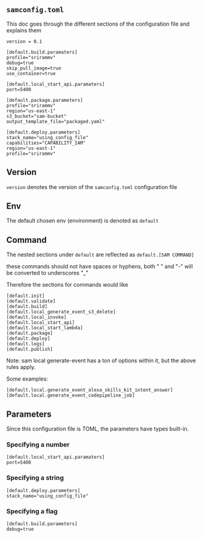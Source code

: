 `samconfig.toml`
--------------------------

This doc goes through the different sections of the configuration file and explains them

```adsaoudaoodbhaoubd
version = 0.1

[default.build.paramaters]
profile="srirammv"
debug=true
skip_pull_image=true
use_container=true

[default.local_start_api.paramaters]
port=5400

[default.package.parameters]
profile="srirammv"
region="us-east-1"
s3_bucket="sam-bucket"
output_template_file="packaged.yaml"

[default.deploy.parameters]
stack_name="using_config_file"
capabilities="CAPABILITY_IAM"
region="us-east-1"
profile="srirammv"
```

Version
-------

`version` denotes the version of the `samconfig.toml` configuration file

Env
----------

The default chosen env (environment) is denoted as `default`

Command
-----------
The nested sections under `default` are reflected as `default.[SAM COMMAND]`

these commands should not have spaces or hyphens, both " " and "-" will be converted to underscores "_"

Therefore the sections for commands would like

```
[default.init]
[default.validate]
[default.build]
[default.local_generate_event_s3_delete]
[default.local_invoke]
[default.local_start_api]
[default.local_start_lambda]
[default.package]
[default.deploy]
[default.logs]
[default.publish]
```

Note: 
sam local generate-event has a ton of options within it, but the above rules apply.

Some examples:

```
[default.local.generate_event_alexa_skills_kit_intent_answer]
[default.local.generate_event_codepipeline_job]
```

Parameters
----------
Since this configuration file is TOML, the parameters have types built-in.

### Specifying a number

```
[default.local_start_api.paramaters]
port=5400
```

### Specifying a string

```
[default.deploy.parameters]
stack_name="using_config_file"
```

### Specifying a flag

```
[default.build.parameters]
debug=true
```

